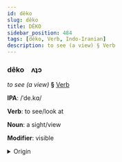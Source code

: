 ```yaml
---
id: dêko
slug: dêko
title: DÊKO
sidebar_position: 484
tags: [dêko, Verb, Indo-Iranian]
description: to see (a view) § Verb
---
```


### dêko&emsp;<span kind="abugida">ʌʇɔ</span>

*to see (a view)* **§** [Verb](../../tags/Verb)

**IPA**: /ˈde.kɑ/

**Verb**: to see/look at

**Noun**: a sight/view

**Modifier**: visible

<details>
    <summary>Origin</summary>
    Hindi देखा dekhā (perfective of देखना dekhnā) [d̪eːkʰäː]<br/>
    <em>Indo-Iranian Language Family</em>
</details>